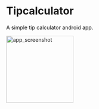 # Tipcalculator
A simple tip calculator android app.

<img width="180" alt="app_screenshot" src="https://github.com/ZOZOGIT1/Tipcalculator/assets/110060166/aaac8974-21c6-4c66-bed0-032ae0c2ed21">
